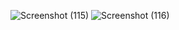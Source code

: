 ![Screenshot (115)](https://github.com/user-attachments/assets/78d334a3-9210-4510-9d07-c6b6fc52604d)
![Screenshot (116)](https://github.com/user-attachments/assets/fcf772d9-7a61-404a-a709-946662555990)
